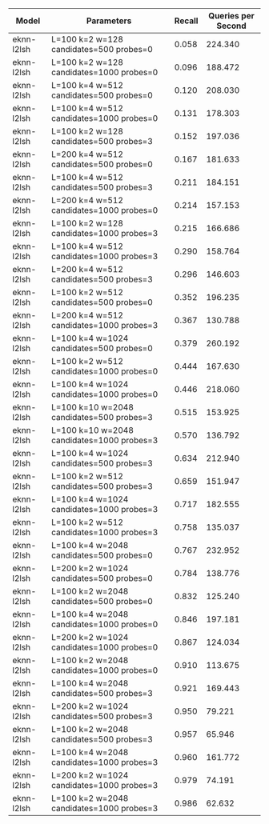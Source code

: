 |Model|Parameters|Recall|Queries per Second|
|---|---|---|---|
|eknn-l2lsh|L=100 k=2 w=128 candidates=500 probes=0|0.058|224.340|
|eknn-l2lsh|L=100 k=2 w=128 candidates=1000 probes=0|0.096|188.472|
|eknn-l2lsh|L=100 k=4 w=512 candidates=500 probes=0|0.120|208.030|
|eknn-l2lsh|L=100 k=4 w=512 candidates=1000 probes=0|0.131|178.303|
|eknn-l2lsh|L=100 k=2 w=128 candidates=500 probes=3|0.152|197.036|
|eknn-l2lsh|L=200 k=4 w=512 candidates=500 probes=0|0.167|181.633|
|eknn-l2lsh|L=100 k=4 w=512 candidates=500 probes=3|0.211|184.151|
|eknn-l2lsh|L=200 k=4 w=512 candidates=1000 probes=0|0.214|157.153|
|eknn-l2lsh|L=100 k=2 w=128 candidates=1000 probes=3|0.215|166.686|
|eknn-l2lsh|L=100 k=4 w=512 candidates=1000 probes=3|0.290|158.764|
|eknn-l2lsh|L=200 k=4 w=512 candidates=500 probes=3|0.296|146.603|
|eknn-l2lsh|L=100 k=2 w=512 candidates=500 probes=0|0.352|196.235|
|eknn-l2lsh|L=200 k=4 w=512 candidates=1000 probes=3|0.367|130.788|
|eknn-l2lsh|L=100 k=4 w=1024 candidates=500 probes=0|0.379|260.192|
|eknn-l2lsh|L=100 k=2 w=512 candidates=1000 probes=0|0.444|167.630|
|eknn-l2lsh|L=100 k=4 w=1024 candidates=1000 probes=0|0.446|218.060|
|eknn-l2lsh|L=100 k=10 w=2048 candidates=500 probes=3|0.515|153.925|
|eknn-l2lsh|L=100 k=10 w=2048 candidates=1000 probes=3|0.570|136.792|
|eknn-l2lsh|L=100 k=4 w=1024 candidates=500 probes=3|0.634|212.940|
|eknn-l2lsh|L=100 k=2 w=512 candidates=500 probes=3|0.659|151.947|
|eknn-l2lsh|L=100 k=4 w=1024 candidates=1000 probes=3|0.717|182.555|
|eknn-l2lsh|L=100 k=2 w=512 candidates=1000 probes=3|0.758|135.037|
|eknn-l2lsh|L=100 k=4 w=2048 candidates=500 probes=0|0.767|232.952|
|eknn-l2lsh|L=200 k=2 w=1024 candidates=500 probes=0|0.784|138.776|
|eknn-l2lsh|L=100 k=2 w=2048 candidates=500 probes=0|0.832|125.240|
|eknn-l2lsh|L=100 k=4 w=2048 candidates=1000 probes=0|0.846|197.181|
|eknn-l2lsh|L=200 k=2 w=1024 candidates=1000 probes=0|0.867|124.034|
|eknn-l2lsh|L=100 k=2 w=2048 candidates=1000 probes=0|0.910|113.675|
|eknn-l2lsh|L=100 k=4 w=2048 candidates=500 probes=3|0.921|169.443|
|eknn-l2lsh|L=200 k=2 w=1024 candidates=500 probes=3|0.950|79.221|
|eknn-l2lsh|L=100 k=2 w=2048 candidates=500 probes=3|0.957|65.946|
|eknn-l2lsh|L=100 k=4 w=2048 candidates=1000 probes=3|0.960|161.772|
|eknn-l2lsh|L=200 k=2 w=1024 candidates=1000 probes=3|0.979|74.191|
|eknn-l2lsh|L=100 k=2 w=2048 candidates=1000 probes=3|0.986|62.632|
